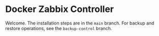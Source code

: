 # Docker Zabbix Controller
Welcome. The installation steps are in the `main` branch. For backup and restore operations, see the `backup-control` branch.
